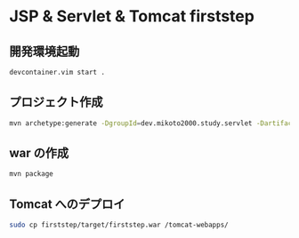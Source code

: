 # JSP & Servlet & Tomcat firststep

## 開発環境起動

```sh
devcontainer.vim start .
```

## プロジェクト作成

```sh
mvn archetype:generate -DgroupId=dev.mikoto2000.study.servlet -DartifactId=firststep -DarchetypeArtifactId=maven-archetype-webapp -DinteractiveMode=false
```

## war の作成

```sh
mvn package
```

## Tomcat へのデプロイ

```sh
sudo cp firststep/target/firststep.war /tomcat-webapps/
```
